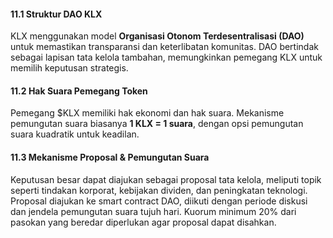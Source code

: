 #### 11.1 Struktur DAO KLX
KLX menggunakan model **Organisasi Otonom Terdesentralisasi (DAO)** untuk memastikan transparansi dan keterlibatan komunitas. DAO bertindak sebagai lapisan tata kelola tambahan, memungkinkan pemegang KLX untuk memilih keputusan strategis.

#### 11.2 Hak Suara Pemegang Token
Pemegang $KLX memiliki hak ekonomi dan hak suara. Mekanisme pemungutan suara biasanya **1 KLX = 1 suara**, dengan opsi pemungutan suara kuadratik untuk keadilan.

#### 11.3 Mekanisme Proposal & Pemungutan Suara
Keputusan besar dapat diajukan sebagai proposal tata kelola, meliputi topik seperti tindakan korporat, kebijakan dividen, dan peningkatan teknologi. Proposal diajukan ke smart contract DAO, diikuti dengan periode diskusi dan jendela pemungutan suara tujuh hari. Kuorum minimum 20% dari pasokan yang beredar diperlukan agar proposal dapat disahkan.
